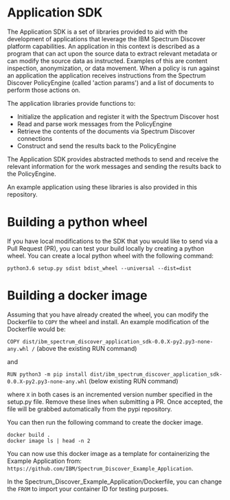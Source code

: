 Application SDK
===================

The Application SDK is a set of libraries provided to aid with the development of applications that leverage
the IBM Spectrum Discover platform capabilities. An application in this context is described as a program that
can act upon the source data to extract relevant metadata or can modify the source data as instructed. Examples
of this are content inspection, anonymization, or data movement. When a policy is run against an application
the application receives instructions from the Spectrum Discover PolicyEngine (called 'action params') and a
list of documents to perform those actions on.

The application libraries provide functions to:
   * Initialize the application and register it with the Spectrum Discover host
   * Read and parse work messages from the PolicyEngine
   * Retrieve the contents of the documents via Spectrum Discover connections
   * Construct and send the results back to the PolicyEngine

The Application SDK provides abstracted methods to send and receive the relevant information for the work messages
and sending the results back to the PolicyEngine.

An example application using these libraries is also provided in this repository.

Building a python wheel
===================
If you have local modifications to the SDK that you would like to send via a Pull Request (PR), you can test your build
locally by creating a python wheel.
You can create a local python wheel with the following command:
```
python3.6 setup.py sdist bdist_wheel --universal --dist=dist
```

Building a docker image
===================
Assuming that you have already created the wheel, you can modify the Dockerfile to `COPY` the wheel and install.
An example modification of the Dockerfile would be:

`COPY dist/ibm_spectrum_discover_application_sdk-0.0.X-py2.py3-none-any.whl /` (above the existing RUN command)

and

`RUN python3 -m pip install dist/ibm_spectrum_discover_application_sdk-0.0.X-py2.py3-none-any.whl` (below existing RUN command)

where `X` in both cases is an incremented version number specified in the setup.py file. Remove these lines when submitting a PR.
Once accepted, the file will be grabbed automatically from the pypi repository.

You can then run the following command to create the docker image.
```
docker build .
docker image ls | head -n 2
```

You can now use this docker image as a template for containerizing the Example Application from:
`https://github.com/IBM/Spectrum_Discover_Example_Application`.

In the Spectrum_Discover_Example_Application/Dockerfile, you can change the `FROM` to import your container ID for testing purposes.